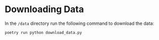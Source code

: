 # Downloading Data

In the `/data` directory run the following command to download the data:

```bash
poetry run python download_data.py
```

